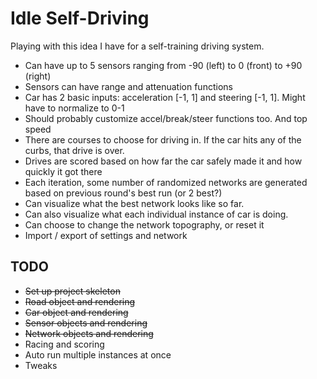 # Idle Self-Driving

Playing with this idea I have for a self-training driving system.

- Can have up to 5 sensors ranging from -90 (left) to 0 (front) to +90 (right)
- Sensors can have range and attenuation functions
- Car has 2 basic inputs: acceleration [-1, 1] and steering [-1, 1]. Might have to normalize to 0-1
- Should probably customize accel/break/steer functions too. And top speed
- There are courses to choose for driving in. If the car hits any of the curbs, that drive is over.
- Drives are scored based on how far the car safely made it and how quickly it got there
- Each iteration, some number of randomized networks are generated based on previous round's best run (or 2 best?)
- Can visualize what the best network looks like so far.
- Can also visualize what each individual instance of car is doing.
- Can choose to change the network topography, or reset it
- Import / export of settings and network

## TODO

- ~~Set up project skeleton~~
- ~~Road object and rendering~~
- ~~Car object and rendering~~
- ~~Sensor objects and rendering~~
- ~~Network objects and rendering~~
- Racing and scoring
- Auto run multiple instances at once
- Tweaks
